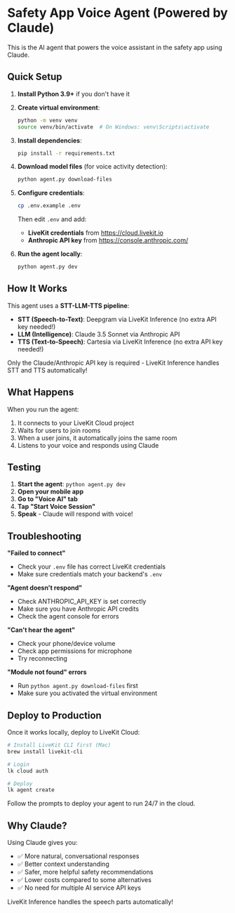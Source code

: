 # Safety App Voice Agent (Powered by Claude)

This is the AI agent that powers the voice assistant in the safety app using Claude.

## Quick Setup

1. **Install Python 3.9+** if you don't have it

2. **Create virtual environment**:
   ```bash
   python -m venv venv
   source venv/bin/activate  # On Windows: venv\Scripts\activate
   ```

3. **Install dependencies**:
   ```bash
   pip install -r requirements.txt
   ```

4. **Download model files** (for voice activity detection):
   ```bash
   python agent.py download-files
   ```

5. **Configure credentials**:
   ```bash
   cp .env.example .env
   ```

   Then edit `.env` and add:
   - **LiveKit credentials** from https://cloud.livekit.io
   - **Anthropic API key** from https://console.anthropic.com/

6. **Run the agent locally**:
   ```bash
   python agent.py dev
   ```

## How It Works

This agent uses a **STT-LLM-TTS pipeline**:

- **STT (Speech-to-Text)**: Deepgram via LiveKit Inference (no extra API key needed!)
- **LLM (Intelligence)**: Claude 3.5 Sonnet via Anthropic API
- **TTS (Text-to-Speech)**: Cartesia via LiveKit Inference (no extra API key needed!)

Only the Claude/Anthropic API key is required - LiveKit Inference handles STT and TTS automatically!

## What Happens

When you run the agent:
1. It connects to your LiveKit Cloud project
2. Waits for users to join rooms
3. When a user joins, it automatically joins the same room
4. Listens to your voice and responds using Claude

## Testing

1. **Start the agent**: `python agent.py dev`
2. **Open your mobile app**
3. **Go to "Voice AI" tab**
4. **Tap "Start Voice Session"**
5. **Speak** - Claude will respond with voice!

## Troubleshooting

**"Failed to connect"**
- Check your `.env` file has correct LiveKit credentials
- Make sure credentials match your backend's `.env`

**"Agent doesn't respond"**
- Check ANTHROPIC_API_KEY is set correctly
- Make sure you have Anthropic API credits
- Check the agent console for errors

**"Can't hear the agent"**
- Check your phone/device volume
- Check app permissions for microphone
- Try reconnecting

**"Module not found" errors**
- Run `python agent.py download-files` first
- Make sure you activated the virtual environment

## Deploy to Production

Once it works locally, deploy to LiveKit Cloud:

```bash
# Install LiveKit CLI first (Mac)
brew install livekit-cli

# Login
lk cloud auth

# Deploy
lk agent create
```

Follow the prompts to deploy your agent to run 24/7 in the cloud.

## Why Claude?

Using Claude gives you:
- ✅ More natural, conversational responses
- ✅ Better context understanding
- ✅ Safer, more helpful safety recommendations
- ✅ Lower costs compared to some alternatives
- ✅ No need for multiple AI service API keys

LiveKit Inference handles the speech parts automatically!

